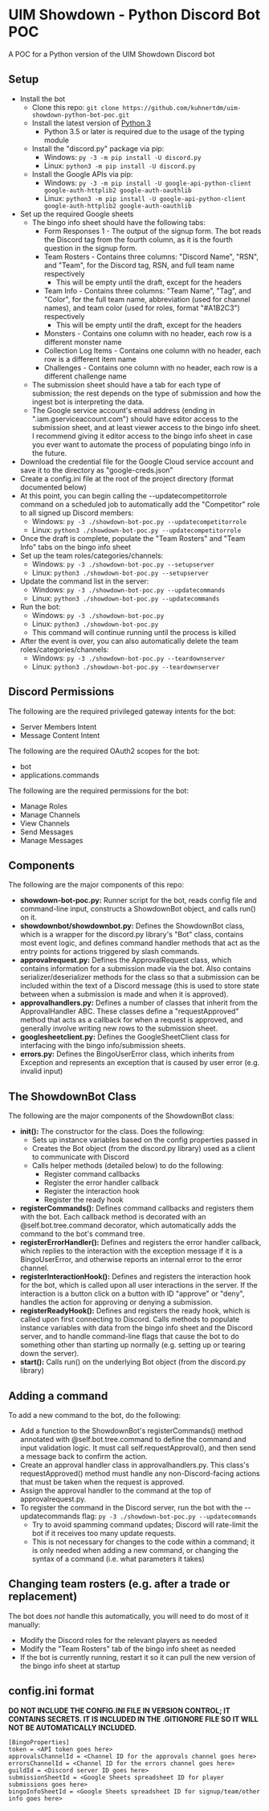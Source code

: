 # UIM Showdown - Python Discord Bot POC

A POC for a Python version of the UIM Showdown Discord bot

## Setup

* Install the bot
  * Clone this repo: `git clone https://github.com/kuhnertdm/uim-showdown-python-bot-poc.git`
  * Install the latest version of [Python 3](https://www.python.org/downloads/)
    * Python 3.5 or later is required due to the usage of the typing module
  * Install the "discord.py" package via pip:
    * Windows: `py -3 -m pip install -U discord.py`
    * Linux: `python3 -m pip install -U discord.py`
  * Install the Google APIs via pip:
    * Windows: `py -3 -m pip install -U google-api-python-client google-auth-httplib2 google-auth-oauthlib`
    * Linux: `python3 -m pip install -U google-api-python-client google-auth-httplib2 google-auth-oauthlib`
* Set up the required Google sheets
  * The bingo info sheet should have the following tabs:
    * Form Responses 1 - The output of the signup form. The bot reads the Discord tag from the fourth column, as it is the fourth question in the signup form.
    * Team Rosters - Contains three columns: "Discord Name", "RSN", and "Team", for the Discord tag, RSN, and full team name respectively
      * This will be empty until the draft, except for the headers
    * Team Info - Contains three columns: "Team Name", "Tag", and "Color", for the full team name, abbreviation (used for channel names), and team color (used for roles, format "#A1B2C3") respectively
      * This will be empty until the draft, except for the headers
    * Monsters - Contains one column with no header, each row is a different monster name
    * Collection Log Items - Contains one column with no header, each row is a different item name
    * Challenges - Contains one column with no header, each row is a different challenge name
  * The submission sheet should have a tab for each type of submission; the rest depends on the type of submission and how the ingest bot is interpreting the data.
  * The Google service account's email address (ending in ".iam.gserviceaccount.com") should have editor access to the submission sheet, and at least viewer access to the bingo info sheet. I recommend giving it editor access to the bingo info sheet in case you ever want to automate the process of populating bingo info in the future.
* Download the credential file for the Google Cloud service account and save it to the directory as "google-creds.json"
* Create a config.ini file at the root of the project directory (format documented below)
* At this point, you can begin calling the --updatecompetitorrole command on a scheduled job to automatically add the "Competitor" role to all signed up Discord members:
  * Windows: `py -3 ./showdown-bot-poc.py --updatecompetitorrole`
  * Linux: `python3 ./showdown-bot-poc.py --updatecompetitorrole`
* Once the draft is complete, populate the "Team Rosters" and "Team Info" tabs on the bingo info sheet
* Set up the team roles/categories/channels:
  * Windows: `py -3 ./showdown-bot-poc.py --setupserver`
  * Linux: `python3 ./showdown-bot-poc.py --setupserver`
* Update the command list in the server:
  * Windows: `py -3 ./showdown-bot-poc.py --updatecommands`
  * Linux: `python3 ./showdown-bot-poc.py --updatecommands`
* Run the bot:
  * Windows: `py -3 ./showdown-bot-poc.py`
  * Linux: `python3 ./showdown-bot-poc.py`
  * This command will continue running until the process is killed
* After the event is over, you can also automatically delete the team roles/categories/channels:
  * Windows: `py -3 ./showdown-bot-poc.py --teardownserver`
  * Linux: `python3 ./showdown-bot-poc.py --teardownserver`

## Discord Permissions

The following are the required privileged gateway intents for the bot:

* Server Members Intent
* Message Content Intent

The following are the required OAuth2 scopes for the bot:

* bot
* applications.commands

The following are the required permissions for the bot:

* Manage Roles
* Manage Channels
* View Channels
* Send Messages
* Manage Messages

## Components

The following are the major components of this repo:

* **showdown-bot-poc.py:** Runner script for the bot, reads config file and command-line input, constructs a ShowdownBot object, and calls run() on it.
* **showdownbot/showdownbot.py:** Defines the ShowdownBot class, which is a wrapper for the discord.py library's "Bot" class, contains most event logic, and defines command handler methods that act as the entry points for actions triggered by slash commands.
* **approvalrequest.py:** Defines the ApprovalRequest class, which contains information for a submission made via the bot. Also contains serializer/deserializer methods for the class so that a submission can be included within the text of a Discord message (this is used to store state between when a submission is made and when it is approved).
* **approvalhandlers.py:** Defines a number of classes that inherit from the ApprovalHandler ABC. These classes define a "requestApproved" method that acts as a callback for when a request is approved, and generally involve writing new rows to the submission sheet.
* **googlesheetclient.py:** Defines the GoogleSheetClient class for interfacing with the bingo info/submission sheets.
* **errors.py:** Defines the BingoUserError class, which inherits from Exception and represents an exception that is caused by user error (e.g. invalid input)

## The ShowdownBot Class

The following are the major components of the ShowdownBot class:

* **__init__():** The constructor for the class. Does the following:
  * Sets up instance variables based on the config properties passed in
  * Creates the Bot object (from the discord.py library) used as a client to communicate with Discord
  * Calls helper methods (detailed below) to do the following:
    * Register command callbacks
    * Register the error handler callback
    * Register the interaction hook
    * Register the ready hook
* **registerCommands():** Defines command callbacks and registers them with the bot. Each callback method is decorated with an @self.bot.tree.command decorator, which automatically adds the command to the bot's command tree.
* **registerErrorHandler():** Defines and registers the error handler callback, which replies to the interaction with the exception message if it is a BingoUserError, and otherwise reports an internal error to the error channel.
* **registerInteractionHook():** Defines and registers the interaction hook for the bot, which is called upon all user interactions in the server. If the interaction is a button click on a button with ID "approve" or "deny", handles the action for approving or denying a submission.
* **registerReadyHook():** Defines and registers the ready hook, which is called upon first connecting to Discord. Calls methods to populate instance variables with data from the bingo info sheet and the Discord server, and to handle command-line flags that cause the bot to do something other than starting up normally (e.g. setting up or tearing down the server).
* **start():** Calls run() on the underlying Bot object (from the discord.py library)

## Adding a command

To add a new command to the bot, do the following:

* Add a function to the ShowdownBot's registerCommands() method annotated with @self.bot.tree.command to define the command and input validation logic. It must call self.requestApproval(), and then send a message back to confirm the action.
* Create an approval handler class in approvalhandlers.py. This class's requestApproved() method must handle any non-Discord-facing actions that must be taken when the request is approved.
* Assign the approval handler to the command at the top of approvalrequest.py.
* To register the command in the Discord server, run the bot with the --updatecommands flag: `py -3 ./showdown-bot-poc.py --updatecommands`
  * Try to avoid spamming command updates; Discord will rate-limit the bot if it receives too many update requests.
  * This is not necessary for changes to the code within a command; it is only needed when adding a new command, or changing the syntax of a command (i.e. what parameters it takes)

## Changing team rosters (e.g. after a trade or replacement)

The bot does *not* handle this automatically, you will need to do most of it manually:

* Modify the Discord roles for the relevant players as needed
* Modify the "Team Rosters" tab of the bingo info sheet as needed
* If the bot is currently running, restart it so it can pull the new version of the bingo info sheet at startup

## config.ini format

**DO NOT INCLUDE THE CONFIG.INI FILE IN VERSION CONTROL; IT CONTAINS SECRETS. IT IS INCLUDED IN THE .GITIGNORE FILE SO IT WILL NOT BE AUTOMATICALLY INCLUDED.**

```
[BingoProperties]
token = <API token goes here>
approvalsChannelId = <Channel ID for the approvals channel goes here>
errorsChannelId = <Channel ID for the errors channel goes here>
guildId = <Discord server ID goes here>
submissionSheetId = <Google Sheets spreadsheet ID for player submissions goes here>
bingoInfoSheetId = <Google Sheets spreadsheet ID for signup/team/other info goes here>
```
